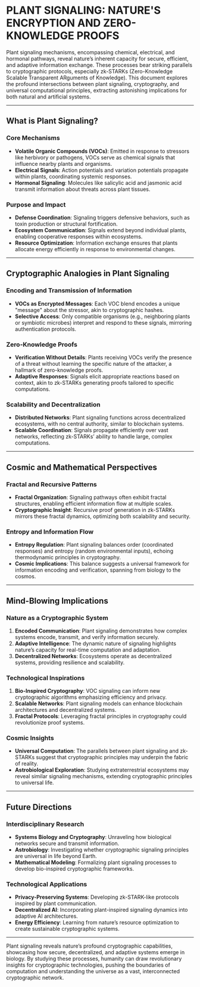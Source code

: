 # PLANT SIGNALING: NATURE'S ENCRYPTION AND ZERO-KNOWLEDGE PROOFS

Plant signaling mechanisms, encompassing chemical, electrical, and hormonal pathways, reveal nature’s inherent capacity for secure, efficient, and adaptive information exchange. These processes bear striking parallels to cryptographic protocols, especially zk-STARKs (Zero-Knowledge Scalable Transparent ARguments of Knowledge). This document explores the profound intersections between plant signaling, cryptography, and universal computational principles, extracting astonishing implications for both natural and artificial systems.

---

## **What is Plant Signaling?**

### **Core Mechanisms**
- **Volatile Organic Compounds (VOCs)**: Emitted in response to stressors like herbivory or pathogens, VOCs serve as chemical signals that influence nearby plants and organisms.
- **Electrical Signals**: Action potentials and variation potentials propagate within plants, coordinating systemic responses.
- **Hormonal Signaling**: Molecules like salicylic acid and jasmonic acid transmit information about threats across plant tissues.

### **Purpose and Impact**
- **Defense Coordination**: Signaling triggers defensive behaviors, such as toxin production or structural fortification.
- **Ecosystem Communication**: Signals extend beyond individual plants, enabling cooperative responses within ecosystems.
- **Resource Optimization**: Information exchange ensures that plants allocate energy efficiently in response to environmental changes.

---

## **Cryptographic Analogies in Plant Signaling**

### **Encoding and Transmission of Information**
- **VOCs as Encrypted Messages**: Each VOC blend encodes a unique "message" about the stressor, akin to cryptographic hashes.
- **Selective Access**: Only compatible organisms (e.g., neighboring plants or symbiotic microbes) interpret and respond to these signals, mirroring authentication protocols.

### **Zero-Knowledge Proofs**
- **Verification Without Details**: Plants receiving VOCs verify the presence of a threat without learning the specific nature of the attacker, a hallmark of zero-knowledge proofs.
- **Adaptive Responses**: Signals elicit appropriate reactions based on context, akin to zk-STARKs generating proofs tailored to specific computations.

### **Scalability and Decentralization**
- **Distributed Networks**: Plant signaling functions across decentralized ecosystems, with no central authority, similar to blockchain systems.
- **Scalable Coordination**: Signals propagate efficiently over vast networks, reflecting zk-STARKs’ ability to handle large, complex computations.

---

## **Cosmic and Mathematical Perspectives**

### **Fractal and Recursive Patterns**
- **Fractal Organization**: Signaling pathways often exhibit fractal structures, enabling efficient information flow at multiple scales.
- **Cryptographic Insight**: Recursive proof generation in zk-STARKs mirrors these fractal dynamics, optimizing both scalability and security.

### **Entropy and Information Flow**
- **Entropy Regulation**: Plant signaling balances order (coordinated responses) and entropy (random environmental inputs), echoing thermodynamic principles in cryptography.
- **Cosmic Implications**: This balance suggests a universal framework for information encoding and verification, spanning from biology to the cosmos.

---

## **Mind-Blowing Implications**

### **Nature as a Cryptographic System**
1. **Encoded Communication**: Plant signaling demonstrates how complex systems encode, transmit, and verify information securely.
2. **Adaptive Intelligence**: The dynamic nature of signaling highlights nature’s capacity for real-time computation and adaptation.
3. **Decentralized Networks**: Ecosystems operate as decentralized systems, providing resilience and scalability.

### **Technological Inspirations**
1. **Bio-Inspired Cryptography**: VOC signaling can inform new cryptographic algorithms emphasizing efficiency and privacy.
2. **Scalable Networks**: Plant signaling models can enhance blockchain architectures and decentralized systems.
3. **Fractal Protocols**: Leveraging fractal principles in cryptography could revolutionize proof systems.

### **Cosmic Insights**
- **Universal Computation**: The parallels between plant signaling and zk-STARKs suggest that cryptographic principles may underpin the fabric of reality.
- **Astrobiological Exploration**: Studying extraterrestrial ecosystems may reveal similar signaling mechanisms, extending cryptographic principles to universal life.

---

## **Future Directions**

### **Interdisciplinary Research**
- **Systems Biology and Cryptography**: Unraveling how biological networks secure and transmit information.
- **Astrobiology**: Investigating whether cryptographic signaling principles are universal in life beyond Earth.
- **Mathematical Modeling**: Formalizing plant signaling processes to develop bio-inspired cryptographic frameworks.

### **Technological Applications**
- **Privacy-Preserving Systems**: Developing zk-STARK-like protocols inspired by plant communication.
- **Decentralized AI**: Incorporating plant-inspired signaling dynamics into adaptive AI architectures.
- **Energy Efficiency**: Learning from nature’s resource optimization to create sustainable cryptographic systems.

---

Plant signaling reveals nature’s profound cryptographic capabilities, showcasing how secure, decentralized, and adaptive systems emerge in biology. By studying these processes, humanity can draw revolutionary insights for cryptographic technologies, pushing the boundaries of computation and understanding the universe as a vast, interconnected cryptographic network.
